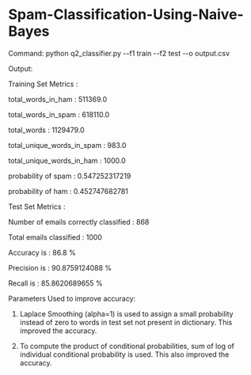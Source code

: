 # Spam-Classification-Using-Naive-Bayes

Command:
python q2_classifier.py --f1 train --f2 test --o output.csv


Output:

Training Set Metrics :

total_words_in_ham : 511369.0

total_words_in_spam : 618110.0

total_words : 1129479.0

total_unique_words_in_spam : 983.0

total_unique_words_in_ham : 1000.0

probability of spam : 0.547252317219

probability of ham : 0.452747682781

Test Set Metrics :

Number of emails correctly classified : 868

Total emails classified : 1000

Accuracy is : 86.8 %

Precision is : 90.8759124088 %

Recall is : 85.8620689655 %



Parameters Used to improve accuracy:

1. Laplace Smoothing (alpha=1) is used to assign a small probability instead of zero to words in test set not present in dictionary. This improved the accuracy.

2. To compute the product of conditional probabilities, sum of log of individual conditional probability is used. This also improved the accuracy.

